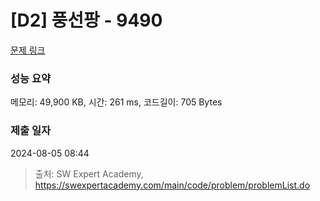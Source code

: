 # [D2] 풍선팡 - 9490 

[문제 링크](https://swexpertacademy.com/main/code/problem/problemDetail.do?contestProbId=AXAerAPaVXMDFARP) 

### 성능 요약

메모리: 49,900 KB, 시간: 261 ms, 코드길이: 705 Bytes

### 제출 일자

2024-08-05 08:44



> 출처: SW Expert Academy, https://swexpertacademy.com/main/code/problem/problemList.do